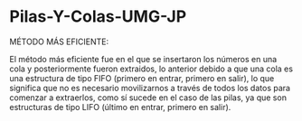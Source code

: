 # Pilas-Y-Colas-UMG-JP

MÉTODO MÁS EFICIENTE:

El método más eficiente fue en el que se insertaron los números en una cola y posteriormente fueron extraidos, lo anterior debido a que una cola es una
estructura de tipo FIFO (primero en entrar, primero en salir), lo que significa que no es necesario movilizarnos a través de todos los datos para 
comenzar a extraerlos, como sí sucede en el caso de las pilas, ya que son estructuras de tipo LIFO (último en entrar, primero en salir).
